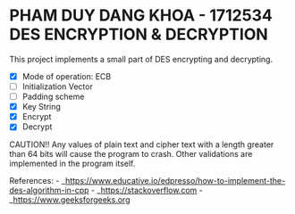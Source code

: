 PHAM DUY DANG KHOA - 1712534		DES ENCRYPTION & DECRYPTION 
=========================================================================================================================================
This project implements a small part of DES encrypting and decrypting.
- [X] Mode of operation: ECB
- [ ] Initialization Vector
- [ ] Padding scheme
- [X] Key String
- [X] Encrypt
- [X] Decrypt

CAUTION!! Any values of plain text and cipher text with a length greater than 64 bits will cause the program to crash.
Other validations are implemented in the program itself. 



References: - _https://www.educative.io/edpresso/how-to-implement-the-des-algorithm-in-cpp
	    - _https://stackoverflow.com
	    - _https://www.geeksforgeeks.org
